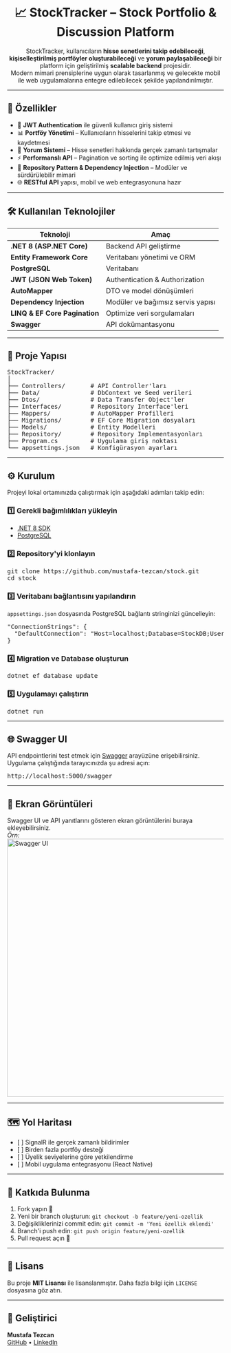 <div align="center">
  <h1>📈 StockTracker – Stock Portfolio & Discussion Platform</h1>
  <p>
    StockTracker, kullanıcıların <strong>hisse senetlerini takip edebileceği</strong>, 
    <strong>kişiselleştirilmiş portföyler oluşturabileceği</strong> ve 
    <strong>yorum paylaşabileceği</strong> bir platform için geliştirilmiş 
    <strong>scalable backend</strong> projesidir.<br>
    Modern mimari prensiplerine uygun olarak tasarlanmış ve gelecekte mobil ile web 
    uygulamalarına entegre edilebilecek şekilde yapılandırılmıştır.
  </p>
</div>

<hr>

<h2>🚀 Özellikler</h2>
<ul>
  <li>🔐 <strong>JWT Authentication</strong> ile güvenli kullanıcı giriş sistemi</li>
  <li>📊 <strong>Portföy Yönetimi</strong> – Kullanıcıların hisselerini takip etmesi ve kaydetmesi</li>
  <li>💬 <strong>Yorum Sistemi</strong> – Hisse senetleri hakkında gerçek zamanlı tartışmalar</li>
  <li>⚡ <strong>Performanslı API</strong> – Pagination ve sorting ile optimize edilmiş veri akışı</li>
  <li>🧩 <strong>Repository Pattern & Dependency Injection</strong> – Modüler ve sürdürülebilir mimari</li>
  <li>🌐 <strong>RESTful API</strong> yapısı, mobil ve web entegrasyonuna hazır</li>
</ul>

<hr>

<h2>🛠 Kullanılan Teknolojiler</h2>
<table>
  <thead>
    <tr>
      <th>Teknoloji</th>
      <th>Amaç</th>
    </tr>
  </thead>
  <tbody>
    <tr><td><strong>.NET 8 (ASP.NET Core)</strong></td><td>Backend API geliştirme</td></tr>
    <tr><td><strong>Entity Framework Core</strong></td><td>Veritabanı yönetimi ve ORM</td></tr>
    <tr><td><strong>PostgreSQL</strong></td><td>Veritabanı</td></tr>
    <tr><td><strong>JWT (JSON Web Token)</strong></td><td>Authentication & Authorization</td></tr>
    <tr><td><strong>AutoMapper</strong></td><td>DTO ve model dönüşümleri</td></tr>
    <tr><td><strong>Dependency Injection</strong></td><td>Modüler ve bağımsız servis yapısı</td></tr>
    <tr><td><strong>LINQ & EF Core Pagination</strong></td><td>Optimize veri sorgulamaları</td></tr>
    <tr><td><strong>Swagger</strong></td><td>API dokümantasyonu</td></tr>
  </tbody>
</table>

<hr>

<h2>📂 Proje Yapısı</h2>
<pre>
StockTracker/
│
├── Controllers/       # API Controller'ları
├── Data/              # DbContext ve Seed verileri
├── Dtos/              # Data Transfer Object'ler
├── Interfaces/        # Repository Interface'leri
├── Mappers/           # AutoMapper Profilleri
├── Migrations/        # EF Core Migration dosyaları
├── Models/            # Entity Modelleri
├── Repository/        # Repository Implementasyonları
├── Program.cs         # Uygulama giriş noktası
└── appsettings.json   # Konfigürasyon ayarları
</pre>

<hr>

<h2>⚙️ Kurulum</h2>
<p>Projeyi lokal ortamınızda çalıştırmak için aşağıdaki adımları takip edin:</p>

<h3>1️⃣ Gerekli bağımlılıkları yükleyin</h3>
<ul>
  <li><a href="https://dotnet.microsoft.com/download/dotnet/8.0">.NET 8 SDK</a></li>
  <li><a href="https://www.postgresql.org/download/">PostgreSQL</a></li>
</ul>

<h3>2️⃣ Repository'yi klonlayın</h3>
<pre>
git clone https://github.com/mustafa-tezcan/stock.git
cd stock
</pre>

<h3>3️⃣ Veritabanı bağlantısını yapılandırın</h3>
<p><code>appsettings.json</code> dosyasında PostgreSQL bağlantı stringinizi güncelleyin:</p>
<pre>
"ConnectionStrings": {
  "DefaultConnection": "Host=localhost;Database=StockDB;Username=postgres;Password=yourpassword"
}
</pre>

<h3>4️⃣ Migration ve Database oluşturun</h3>
<pre>
dotnet ef database update
</pre>

<h3>5️⃣ Uygulamayı çalıştırın</h3>
<pre>
dotnet run
</pre>

<hr>

<h2>🌐 Swagger UI</h2>
<p>
API endpointlerini test etmek için <a href="https://swagger.io/">Swagger</a> arayüzüne erişebilirsiniz.<br>
Uygulama çalıştığında tarayıcınızda şu adresi açın:
</p>
<pre>
http://localhost:5000/swagger
</pre>

<hr>

<h2>📸 Ekran Görüntüleri</h2>
<p>
  Swagger UI ve API yanıtlarını gösteren ekran görüntülerini buraya ekleyebilirsiniz.<br>
  <em>Örn:</em> <img src="docs/images/swagger.png" alt="Swagger UI" width="600">
</p>

<hr>

<h2>🗺 Yol Haritası</h2>
<ul>
  <li>[ ] SignalR ile gerçek zamanlı bildirimler</li>
  <li>[ ] Birden fazla portföy desteği</li>
  <li>[ ] Üyelik seviyelerine göre yetkilendirme</li>
  <li>[ ] Mobil uygulama entegrasyonu (React Native)</li>
</ul>

<hr>

<h2>🤝 Katkıda Bulunma</h2>
<ol>
  <li>Fork yapın 🍴</li>
  <li>Yeni bir branch oluşturun: <code>git checkout -b feature/yeni-ozellik</code></li>
  <li>Değişikliklerinizi commit edin: <code>git commit -m 'Yeni özellik eklendi'</code></li>
  <li>Branch'i push edin: <code>git push origin feature/yeni-ozellik</code></li>
  <li>Pull request açın 🎉</li>
</ol>

<hr>

<h2>📜 Lisans</h2>
<p>
  Bu proje <strong>MIT Lisansı</strong> ile lisanslanmıştır. Daha fazla bilgi için 
  <code>LICENSE</code> dosyasına göz atın.
</p>

<hr>

<h2>👤 Geliştirici</h2>
<p>
  <strong>Mustafa Tezcan</strong><br>
  <a href="https://github.com/mustafa-tezcan">GitHub</a> • 
  <a href="https://linkedin.com/in/mustafa-tezcan">LinkedIn</a>
</p>

